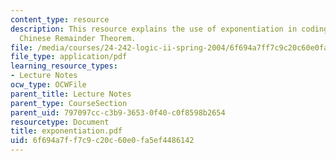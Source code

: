 ```yaml
---
content_type: resource
description: This resource explains the use of exponentiation in coding. It also explains
  Chinese Remainder Theorem.
file: /media/courses/24-242-logic-ii-spring-2004/6f694a7ff7c9c20c60e0fa5ef4486142_exponentiation.pdf
file_type: application/pdf
learning_resource_types:
- Lecture Notes
ocw_type: OCWFile
parent_title: Lecture Notes
parent_type: CourseSection
parent_uid: 797097cc-c3b9-3653-0f40-c0f8598b2654
resourcetype: Document
title: exponentiation.pdf
uid: 6f694a7f-f7c9-c20c-60e0-fa5ef4486142
---
```

